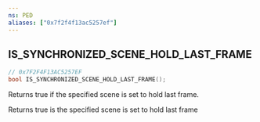 ```yaml
---
ns: PED
aliases: ["0x7f2f4f13ac5257ef"]
---
```

## IS_SYNCHRONIZED_SCENE_HOLD_LAST_FRAME

```c
// 0x7F2F4F13AC5257EF
bool IS_SYNCHRONIZED_SCENE_HOLD_LAST_FRAME();
```

Returns true if the specified scene is set to hold last frame.

Returns true is the specified scene is set to hold last frame

